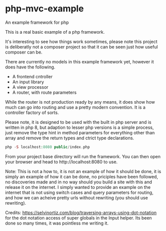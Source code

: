 # php-mvc-example
An example framework for php

This is a real basic example of a php framework.

It's interesting to see how things work sometimes, please note this project is deliberatly not a composer project so that
it can be seen just how useful composer can be.

There are currently no models in this example framework yet, however it does have the following.

 - A frontend cntroller
 - An input library
 - A view processor
 - A router, with route parameters
 
 While the router is not production ready by any means, it does show how much can go into routing and use a pretty modern convention.
 It is a controller factory of sorts.
 
 Please note, it is designed to be used with the built in php server and is written in php 8, but adaption to lesser php versions is a simple process,
 just remove the type hint in method parameters for everything other than array and remove the return types and ctrict type declarations.
 
 ```php
 php -S localhost:8080 public/index.php
 ```

From your project base directory will run the framework. You can then open your browser and head to http://localhost:8080 to use.


Note: This is not a how to, it is not an example of how it should be done, it is simply an example of how it can be done, no priciples have been followed, no discoveries made and in no way should you build a site with this and release it on the internet. I simply wanted to provide an example on the internet that is not using switch cases and query parameters for routing, and how we can acheive pretty urls without rewriting (you should use rewriting).

Credits:
https://selvinortiz.com/blog/traversing-arrays-using-dot-notation for the dot notation access of super globals in the Input helper. Its been done so many times,
it was pointless me writing it.
